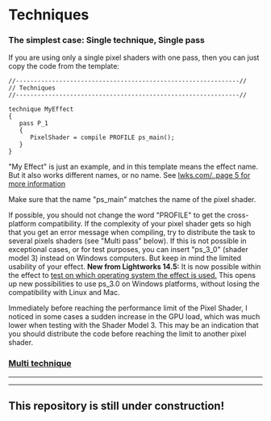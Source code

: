 # Techniques


### The simplest case: Single technique, Single pass

If you are using only a single pixel shaders with one pass, then you can just copy the code from the template:

``` Code
//--------------------------------------------------------------//
// Techniques
//--------------------------------------------------------------//

technique MyEffect
{
   pass P_1
   {
      PixelShader = compile PROFILE ps_main();
   }
}
```

 "My Effect" is just an example, and in this template means the effect name. But it also works different names, or no name.
 See [lwks.com/..page 5 for more information](https://www.lwks.com/index.php?option=com_kunena&func=view&catid=7&id=143678&limit=15&limitstart=60&Itemid=81#147254)

 Make sure that the name "ps_main" matches the name of the pixel shader.

 If possible, you should not change the word "PROFILE" to get the cross-platform compatibility. If the complexity of your pixel shader gets so high that you get an error message when compiling, try to distribute the task to several pixels shaders (see "Multi pass" below). If this is not possible in exceptional cases, or for test purposes, you can insert "ps_3_0" (shader model 3) instead on Windows computers. But keep in mind the limited usability of your effect. **New from Lightworks 14.5:**  It is now possible within the effect to [test on which operating system the effect is used.](../Variables_etc/Auto_synced/README.md#check-on-which-operating-system-the-effect-is-used) This opens up new possibilities to use ps_3.0 on Windows platforms, without losing the compatibility with Linux and Mac.

 Immediately before reaching the performance limit of the Pixel Shader, I noticed in some cases a sudden increase in the GPU load, which was much lower when testing with the Shader Model 3. This may be an indication that you should distribute the code before reaching the limit to another pixel shader.


### [Multi technique](Multi_technique.md )











---
---
## This repository is still under construction!
